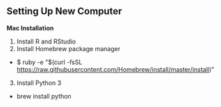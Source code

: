 ## Setting Up New Computer
**Mac Installation**
1. Install R and RStudio
2. Install Homebrew package manager
  * $ ruby -e "$(curl -fsSL https://raw.githubusercontent.com/Homebrew/install/master/install)"
3. Install Python 3
  * brew install python

